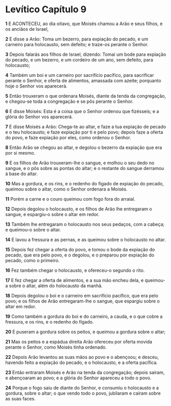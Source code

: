 # Levítico Capítulo 9

**1** 	E ACONTECEU, ao dia oitavo, que Moisés chamou a Arão e seus filhos, e os anciãos de Israel,

**2** 	E disse a Arão: Toma um bezerro, para expiação do pecado, e um carneiro para holocausto, sem defeito; e traze-os perante o Senhor.

**3** 	Depois falarás aos filhos de Israel, dizendo: Tomai um bode para expiação do pecado, e um bezerro, e um cordeiro de um ano, sem defeito, para holocausto;

**4** 	Também um boi e um carneiro por sacrifício pacífico, para sacrificar perante o Senhor, e oferta de alimentos, amassada com azeite; porquanto hoje o Senhor vos aparecerá.

**5** 	Então trouxeram o que ordenara Moisés, diante da tenda da congregação, e chegou-se toda a congregação e se pôs perante o Senhor.

**6** 	E disse Moisés: Esta é a coisa que o Senhor ordenou que fizésseis; e a glória do Senhor vos aparecerá.

**7** 	E disse Moisés a Arão: Chega-te ao altar, e faze a tua expiação de pecado e o teu holocausto; e faze expiação por ti e pelo povo; depois faze a oferta do povo, e faze expiação por eles, como ordenou o Senhor.

**8** 	Então Arão se chegou ao altar, e degolou o bezerro da expiação que era por si mesmo.

**9** 	E os filhos de Arão trouxeram-lhe o sangue, e molhou o seu dedo no sangue, e o pôs sobre as pontas do altar; e o restante do sangue derramou à base do altar.

**10** 	Mas a gordura, e os rins, e o redenho do fígado de expiação do pecado, queimou sobre o altar, como o Senhor ordenara a Moisés.

**11** 	Porém a carne e o couro queimou com fogo fora do arraial.

**12** 	Depois degolou o holocausto, e os filhos de Arão lhe entregaram o sangue, e espargiu-o sobre o altar em redor.

**13** 	Também lhe entregaram o holocausto nos seus pedaços, com a cabeça; e queimou-o sobre o altar.

**14** 	E lavou a fressura e as pernas, e as queimou sobre o holocausto no altar.

**15** 	Depois fez chegar a oferta do povo, e tomou o bode da expiação do pecado, que era pelo povo, e o degolou, e o preparou por expiação do pecado, como o primeiro.

**16** 	Fez também chegar o holocausto, e ofereceu-o segundo o rito.

**17** 	E fez chegar a oferta de alimentos, e a sua mão encheu dela, e queimou-a sobre o altar, além do holocausto da manhã.

**18** 	Depois degolou o boi e o carneiro em sacrifício pacífico, que era pelo povo; e os filhos de Arão entregaram-lhe o sangue, que espargiu sobre o altar em redor.

**19** 	Como também a gordura do boi e do carneiro, a cauda, e o que cobre a fressura, e os rins, e o redenho do fígado.

**20** 	E puseram a gordura sobre os peitos, e queimou a gordura sobre o altar;

**21** 	Mas os peitos e a espádua direita Arão ofereceu por oferta movida perante o Senhor, como Moisés tinha ordenado.

**22** 	Depois Arão levantou as suas mãos ao povo e o abençoou; e desceu, havendo feito a expiação do pecado, e o holocausto, e a oferta pacífica.

**23** 	Então entraram Moisés e Arão na tenda da congregação; depois saíram, e abençoaram ao povo; e a glória do Senhor apareceu a todo o povo.

**24** 	Porque o fogo saiu de diante do Senhor, e consumiu o holocausto e a gordura, sobre o altar; o que vendo todo o povo, jubilaram e caíram sobre as suas faces.

